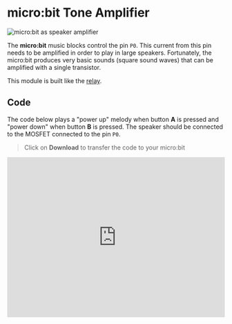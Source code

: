 # micro:bit Tone Amplifier

![micro:bit as speaker amplifier](/assets/modules/controller/microbit/relay/speakercircuit.jpg)

The **micro:bit** music blocks control the pin ``P0``. This current from this pin needs to be amplified in order to play in large speakers. Fortunately, the micro:bit produces very basic sounds (square sound waves) that can be amplified with a single transistor.

This module is built like the [relay](/modules/controller/microbit/relay).

## Code

The code below plays a "power up" melody when button **A** is pressed and "power down" when button **B** is pressed. The speaker should be connected
to the MOSFET connected to the pin ``P0``.

> Click on **Download** to transfer the code to your micro:bit

<div style="position:relative;height:calc(300px + 5em);width:100%;overflow:hidden;"><iframe style="position:absolute;top:0;left:0;width:100%;height:100%;" src="https://makecode.microbit.org/---codeembed#pub:_c8x5D22EADYu" allowfullscreen="allowfullscreen" frameborder="0" sandbox="allow-scripts allow-same-origin"></iframe></div>
